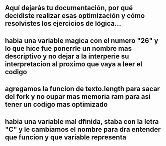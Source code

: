## Aquí dejarás tu documentación, por qué decidiste realizar esas optimización y cómo resolvistes los ejercicios de lógica...

## habia una variable magica con el numero "26" y lo que hice fue ponerrle un nombre mas descriptivo y no dejar a la interperie su interpretacion al proximo que vaya a leer el codigo

## agregamos la funcion de texto.length para sacar del fork y no oupar mas memoria ram para asi tener un codigo mas optimizado

## habia una variable mal dfinida, staba con la letra "C" y le cambiamos el nombre para dra entender que funcion y que variable representa

